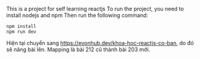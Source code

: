 This is a project for self learning reactjs
To run the project, you need to install nodejs and npm
Then run the following command:
```
npm install
npm run dev
```

Hiện tại chuyển sang https://evonhub.dev/khoa-hoc-reactjs-co-ban, do đó sẽ nâng bài lên. Mapping là bài 212 cũ thành bài 203 mới.

